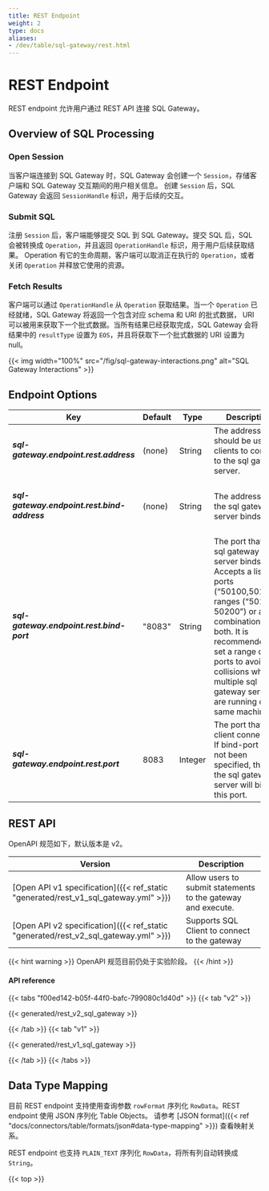 ```yaml
---
title: REST Endpoint
weight: 2
type: docs
aliases:
- /dev/table/sql-gateway/rest.html
---
```

<!--
Licensed to the Apache Software Foundation (ASF) under one
or more contributor license agreements.  See the NOTICE file
distributed with this work for additional information
regarding copyright ownership.  The ASF licenses this file
to you under the Apache License, Version 2.0 (the
"License"); you may not use this file except in compliance
with the License.  You may obtain a copy of the License at

  http://www.apache.org/licenses/LICENSE-2.0

Unless required by applicable law or agreed to in writing,
software distributed under the License is distributed on an
"AS IS" BASIS, WITHOUT WARRANTIES OR CONDITIONS OF ANY
KIND, either express or implied.  See the License for the
specific language governing permissions and limitations
under the License.
-->

# REST Endpoint

REST endpoint 允许用户通过 REST API 连接 SQL Gateway。

Overview of SQL Processing
----------------

### Open Session

当客户端连接到 SQL Gateway 时，SQL Gateway 会创建一个 `Session`，存储客户端和 SQL Gateway 交互期间的用户相关信息。
创建 `Session` 后，SQL Gateway 会返回 `SessionHandle` 标识，用于后续的交互。

### Submit SQL

注册 `Session` 后，客户端能够提交 SQL 到 SQL Gateway。提交 SQL 后，SQL 会被转换成 `Operation`，并且返回 `OperationHandle` 标识，用于用户后续获取结果。
Operation 有它的生命周期，客户端可以取消正在执行的 `Operation`，或者关闭 `Operation` 并释放它使用的资源。

### Fetch Results

客户端可以通过 `OperationHandle` 从 `Operation` 获取结果。当一个 `Operation` 已经就绪，SQL Gateway 将返回一个包含对应 schema 和 URI 的批式数据，
URI 可以被用来获取下一个批式数据。当所有结果已经获取完成，SQL Gateway 会将结果中的 `resultType` 设置为 `EOS`，并且将获取下一个批式数据的 URI 设置为 null。

{{< img width="100%" src="/fig/sql-gateway-interactions.png" alt="SQL Gateway Interactions" >}}

Endpoint Options
----------------

<table class="table table-bordered">
    <thead>
        <tr>
            <th class="text-left" style="width: 20%">Key</th>
            <th class="text-left" style="width: 15%">Default</th>
            <th class="text-left" style="width: 10%">Type</th>
            <th class="text-left" style="width: 55%">Description</th>
        </tr>
    </thead>
    <tbody>
        <tr>
            <td><h5>sql-gateway.endpoint.rest.address</h5></td>
            <td style="word-wrap: break-word;">(none)</td>
            <td>String</td>
            <td>The address that should be used by clients to connect to the sql gateway server.</td>
        </tr>
        <tr>
            <td><h5>sql-gateway.endpoint.rest.bind-address</h5></td>
            <td style="word-wrap: break-word;">(none)</td>
            <td>String</td>
            <td>The address that the sql gateway server binds itself.</td>
        </tr>
        <tr>
            <td><h5>sql-gateway.endpoint.rest.bind-port</h5></td>
            <td style="word-wrap: break-word;">"8083"</td>
            <td>String</td>
            <td>The port that the sql gateway server binds itself. Accepts a list of ports (“50100,50101”), ranges (“50100-50200”) or a combination of both. It is recommended to set a range of ports to avoid collisions when multiple sql gateway servers are running on the same machine.</td>
        </tr>
        <tr>
            <td><h5>sql-gateway.endpoint.rest.port</h5></td>
            <td style="word-wrap: break-word;">8083</td>
            <td>Integer</td>
            <td>The port that the client connects to. If bind-port has not been specified, then the sql gateway server will bind to this port.</td>
        </tr>
    </tbody>
</table>

REST API
----------------

OpenAPI 规范如下，默认版本是 v2。

| Version                       | Description |
| ----------- | ------- |
| [Open API v1 specification]({{< ref_static "generated/rest_v1_sql_gateway.yml" >}}) | Allow users to submit statements to the gateway and execute. |
| [Open API v2 specification]({{< ref_static "generated/rest_v2_sql_gateway.yml" >}}) | Supports SQL Client to connect to the gateway |

{{< hint warning >}}
OpenAPI 规范目前仍处于实验阶段。
{{< /hint >}}

#### API reference

{{< tabs "f00ed142-b05f-44f0-bafc-799080c1d40d" >}}
{{< tab "v2" >}}

{{< generated/rest_v2_sql_gateway >}}

{{< /tab >}}
{{< tab "v1" >}}

{{< generated/rest_v1_sql_gateway >}}

{{< /tab >}}
{{< /tabs >}}

Data Type Mapping
----------------

目前 REST endpoint 支持使用查询参数 `rowFormat` 序列化 `RowData`。REST endpoint 使用 JSON 序列化 Table Objects。
请参考 [JSON format]({{< ref "docs/connectors/table/formats/json#data-type-mapping" >}}) 查看映射关系。

REST endpoint 也支持 `PLAIN_TEXT` 序列化 `RowData`，将所有列自动转换成 `String`。

{{< top >}}
